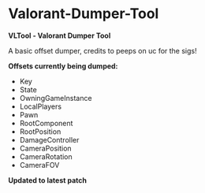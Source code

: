 # Valorant-Dumper-Tool
**VLTool - Valorant Dumper Tool**

A basic offset dumper, credits to peeps on uc for the sigs!

**Offsets currently being dumped:**
- Key
- State
- OwningGameInstance
- LocalPlayers
- Pawn
- RootComponent
- RootPosition
- DamageController
- CameraPosition
- CameraRotation
- CameraFOV

**Updated to latest patch**
